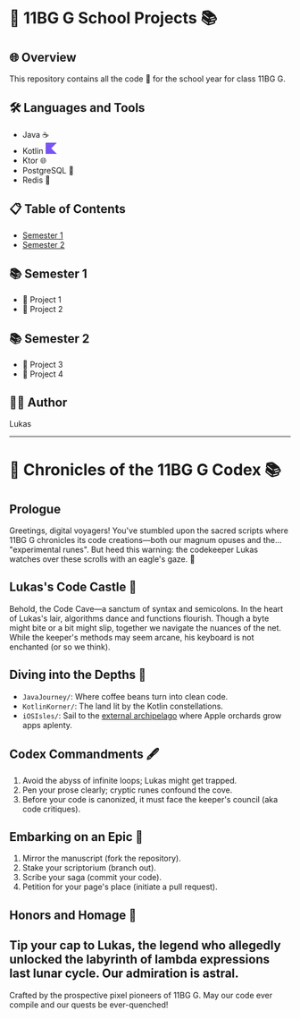 # 🏫 11BG G School Projects 📚

## 🌐 Overview

This repository contains all the code 📁 for the school year for class 11BG G.

## 🛠 Languages and Tools

- Java ☕
- Kotlin <img src="./images/kotlin.png" width="20" height="20">
- Ktor 🌐
- PostgreSQL 🐘
- Redis 📔

## 📋 Table of Contents

- [Semester 1](#semester-1)
- [Semester 2](#semester-2)

## 📚 Semester 1

- 📘 Project 1
- 📗 Project 2

## 📚 Semester 2

- 📙 Project 3
- 📕 Project 4

## 👨‍💻 Author

Lukas

---

# 🏫 Chronicles of the 11BG G Codex 📚

## Prologue

Greetings, digital voyagers!
You've stumbled upon the sacred scripts where 11BG G chronicles its code creations—both our magnum opuses and the...
"experimental runes".
But heed this warning: the codekeeper Lukas watches over
these scrolls with an eagle's gaze. 🦉

## Lukas's Code Castle 🏰

Behold, the Code Cave—a sanctum of syntax and semicolons. In the heart of Lukas's lair,
algorithms dance and functions flourish.
Though a byte might bite or a bit might slip, together we navigate the nuances of the net.
While the keeper's methods may seem arcane,
his keyboard is not enchanted (or so we think).

## Diving into the Depths 📜

- `JavaJourney/`: Where coffee beans turn into clean code.
- `KotlinKorner/`: The land lit by the Kotlin constellations.
- `iOSIsles/`: Sail to
  the [external archipelago](https://github.com/cancel-cloud/iOSDevelopmentExploration?tab=readme-ov-file) where Apple
  orchards grow apps aplenty.

## Codex Commandments 🖋

1. Avoid the abyss of infinite loops; Lukas might get trapped.
2. Pen your prose clearly; cryptic runes confound the cove.
3. Before your code is canonized, it must face the keeper's council (aka code critiques).

## Embarking on an Epic 🌌

1. Mirror the manuscript (fork the repository).
2. Stake your scriptorium (branch out).
3. Scribe your saga (commit your code).
4. Petition for your page's place (initiate a pull request).

## Honors and Homage 🌟

Tip your cap to Lukas, the legend who allegedly unlocked the labyrinth of lambda expressions
last lunar cycle. Our admiration is astral.
---

Crafted by the prospective pixel pioneers of 11BG G. May our code ever compile and our quests be ever-quenched!